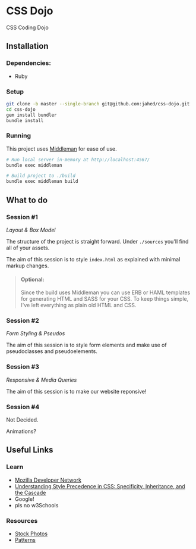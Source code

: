 # CSS Dojo

CSS Coding Dojo

## Installation

### Dependencies:
- Ruby

### Setup
```sh
git clone -b master --single-branch git@github.com:jahed/css-dojo.git
cd css-dojo
gem install bundler
bundle install
```

### Running

This project uses [Middleman](http://middlemanapp.com) for ease of use.

```sh
# Run local server in-memory at http://localhost:4567/
bundle exec middleman

# Build project to ./build
bundle exec middleman build
```

## What to do

### Session #1

*Layout & Box Model*

The structure of the project is straight forward. Under `./sources` you'll find all of your assets.

The aim of this session is to style `index.html` as explained with minimal markup changes.

> #### Optional:
> Since the build uses Middleman you can use ERB or HAML templates for generating HTML and SASS for your CSS. To keep
> things simple, I've left everything as plain old HTML and CSS.

### Session #2

*Form Styling & Pseudos*

The aim of this session is to style form elements and make use of pseudoclasses and pseudoelements.

### Session #3

*Responsive & Media Queries*

The aim of this session is to make our website reponsive!

### Session #4

Not Decided.

Animations?


## Useful Links

### Learn

- [Mozilla Developer Network](https://developer.mozilla.org/en-US/docs/Web/CSS)
- [Understanding Style Precedence in CSS: Specificity, Inheritance, and the Cascade](http://www.vanseodesign.com/css/css-specificity-inheritance-cascaade/)
- Google!
- pls no w3Schools

### Resources

- [Stock Photos](https://unsplash.com/)
- [Patterns](http://subtlepatterns.com/)
